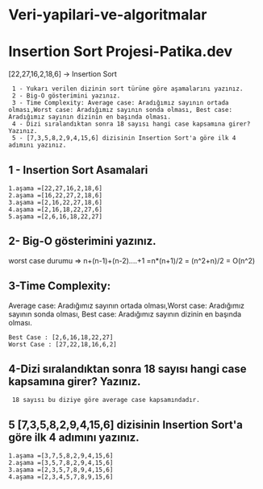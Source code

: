 # Veri-yapilari-ve-algoritmalar
# Insertion Sort Projesi-Patika.dev
[22,27,16,2,18,6] -> Insertion Sort
```
 1 - Yukarı verilen dizinin sort türüne göre aşamalarını yazınız.
 2 - Big-O gösterimini yazınız.
 3 - Time Complexity: Average case: Aradığımız sayının ortada olması,Worst case: Aradığımız sayının sonda olması, Best case: Aradığımız sayının dizinin en başında olması.
 4 - Dizi sıralandıktan sonra 18 sayısı hangi case kapsamına girer? Yazınız.
 5 - [7,3,5,8,2,9,4,15,6] dizisinin Insertion Sort'a göre ilk 4 adımını yazınız.
```
## 1 - Insertion Sort Asamalari
```
1.aşama =[22,27,16,2,18,6]
2.aşama =[16,22,27,2,18,6]
3.aşama =[2,16,22,27,18,6]
4.aşama =[2,16,18,22,27,6]
5.aşama =[2,6,16,18,22,27]
```
## 2- Big-O gösterimini yazınız. 
worst case durumu => n+(n-1)+(n-2)....+1 =n*(n+1)/2 = (n^2+n)/2 = O(n^2)

## 3-Time Complexity: 
Average case: Aradığımız sayının ortada olması,Worst case: Aradığımız sayının sonda olması, Best case: Aradığımız sayının dizinin en başında olması.
 ```
 Best Case : [2,6,16,18,22,27]
 Worst Case : [27,22,18,16,6,2]
 ```
## 4-Dizi sıralandıktan sonra 18 sayısı hangi case kapsamına girer? Yazınız.
```
 18 sayısı bu diziye göre average case kapsamındadır.
```

## 5 [7,3,5,8,2,9,4,15,6] dizisinin Insertion Sort'a göre ilk 4 adımını yazınız.
```
1.aşama =[3,7,5,8,2,9,4,15,6]
2.aşama =[3,5,7,8,2,9,4,15,6]
3.aşama =[2,3,5,7,8,9,4,15,6]
4.aşama =[2,3,4,5,7,8,9,15,6]
```
